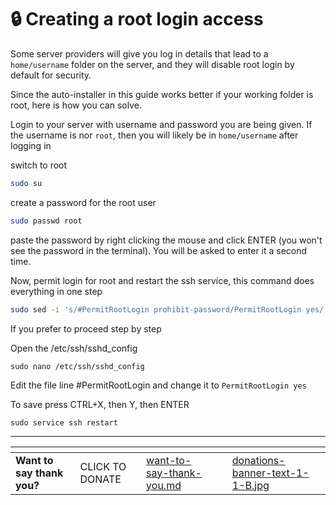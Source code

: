 # 🔒 Creating a root login access

Some server providers will give you log in details that lead to a `home/username` folder on the server, and they will disable root login by default for security.

Since the auto-installer in this guide works better if your working folder is root, here is how you can solve.

Login to your server with username and password you are being given. If the username is nor `root`, then you will likely be in `home/username` after logging in

switch to root

```bash
sudo su
```

create a password for the root user

```bash
sudo passwd root
```

paste the password by right clicking the mouse and click ENTER (you won't see the password in the terminal). You will be asked to enter it a second time.

Now, permit login for root and restart the ssh service, this command does everything in one step

```bash
sudo sed -i 's/#PermitRootLogin prohibit-password/PermitRootLogin yes/' /etc/ssh/sshd_config && sudo service ssh restart
```

If you prefer to proceed step by step

Open the /etc/ssh/sshd\_config

```
sudo nano /etc/ssh/sshd_config
```

Edit the file line #PermitRootLogin and change it to `PermitRootLogin yes`

To save press CTRL+X, then Y, then ENTER

```
sudo service ssh restart
```

***

<table data-card-size="large" data-column-title-hidden data-view="cards" data-full-width="false"><thead><tr><th></th><th></th><th data-hidden data-card-target data-type="content-ref"></th><th data-hidden></th><th data-hidden data-card-cover data-type="files"></th></tr></thead><tbody><tr><td><strong>Want to say thank you?</strong></td><td>CLICK TO DONATE</td><td><a href="../../want-to-say-thank-you.md">want-to-say-thank-you.md</a></td><td></td><td><a href="../../.gitbook/assets/donations-banner-text-1-1-B.jpg">donations-banner-text-1-1-B.jpg</a></td></tr></tbody></table>
